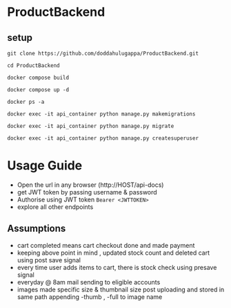 # ProductBackend

## setup
```
git clone https://github.com/doddahulugappa/ProductBackend.git

cd ProductBackend

docker compose build

docker compose up -d

docker ps -a

docker exec -it api_container python manage.py makemigrations

docker exec -it api_container python manage.py migrate

docker exec -it api_container python manage.py createsuperuser

```

# Usage Guide
- Open the url in any browser (http://HOST/api-docs)
- get JWT token by passing username & password 
- Authorise using JWT token 
`Bearer <JWTTOKEN>`
- explore all other endpoints 

## Assumptions
- cart completed means cart checkout done and made payment
- keeping above point in mind , updated stock count and deleted cart using post save signal
- every time user adds items to cart, there is stock check using presave signal 
- everyday @ 8am mail sending to eligible accounts
- images made specific size & thumbnail size post uploading and stored in same path appending -thumb , -full to image 
name



